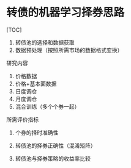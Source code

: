 # 转债的机器学习择券思路

[TOC]



1. 转债池的选择和数据获取
2. 数据预处理（按照所需市场的数据格式变换）

研究内容

1. 价格数据
2. 价格+基本面数据
3. 日度调仓
4. 月度调仓
5. 混合训练（多个个券一起）



所需评价指标

1. 个券的择时准确性

2. 转债池的择券正确性（混淆矩阵）

3. 转债池与择券策略的收益率比较

   